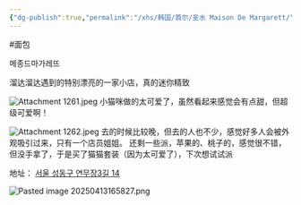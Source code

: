 ```yaml
---
{"dg-publish":true,"permalink":"/xhs/韩国/首尔/圣水 Maison De Margarett/","tags":["rednote","首尔"],"created":"2024-11-14","updated":"2025-04-13T16:58:37.405+08:00"}
---
```


#面包

메종드마가레뜨

溜达溜达遇到的特别漂亮的一家小店，真的迷你精致

![Attachment 1261.jpeg](/img/user/xhs/%E9%9F%A9%E5%9B%BD/%E9%A6%96%E5%B0%94/photo-%E9%A6%96%E5%B0%94/Attachment%201261.jpeg)
小猫咪做的太可爱了，虽然看起来感觉会有点甜，但超级可爱啊！

![Attachment 1262.jpeg](/img/user/xhs/%E9%9F%A9%E5%9B%BD/%E9%A6%96%E5%B0%94/photo-%E9%A6%96%E5%B0%94/Attachment%201262.jpeg)
去的时候比较晚，但去的人也不少，感觉好多人会被外观吸引过来，只有一个店员姐姐。
还剩一些派，苹果的、桃子的，感觉很不错，但没手拿了，于是买了猫猫套装（因为太可爱了），下次想试试派

地址：
[서울 성동구 연무장3길 14](https://pcmap.place.naver.com/restaurant/1460780062/home?from=map&fromPanelNum=1&additionalHeight=76&timestamp=202504131658&locale=ko&svcName=map_pcv5&searchText=%EB%A9%94%EC%A2%85%EB%93%9C%EB%A7%88%EA%B0%80%EB%A0%88%EB%9C%A8#)

![Pasted image 20250413165827.png](/img/user/xhs/%E9%9F%A9%E5%9B%BD/%E9%A6%96%E5%B0%94/photo-%E9%A6%96%E5%B0%94/Pasted%20image%2020250413165827.png)